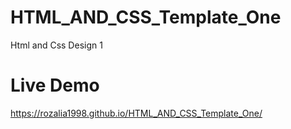 # HTML_AND_CSS_Template_One
Html and Css Design 1
# Live Demo
https://rozalia1998.github.io/HTML_AND_CSS_Template_One/
